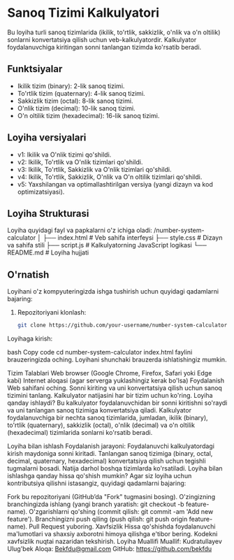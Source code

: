 # Sanoq Tizimi Kalkulyatori

Bu loyiha turli sanoq tizimlarida (ikilik, to'rtlik, sakkizlik, o'nlik va o'n oltilik) sonlarni konvertatsiya qilish uchun veb-kalkulyatordir. Kalkulyator foydalanuvchiga kiritingan sonni tanlangan tizimda ko'rsatib beradi.

## Funktsiyalar

- Ikilik tizim (binary): 2-lik sanoq tizimi.
- To'rtlik tizim (quaternary): 4-lik sanoq tizimi.
- Sakkizlik tizim (octal): 8-lik sanoq tizimi.
- O'nlik tizim (decimal): 10-lik sanoq tizimi.
- O'n oltilik tizim (hexadecimal): 16-lik sanoq tizimi.

## Loyiha versiyalari

- v1: Ikilik va O'nlik tizimi qo'shildi.
- v2: Ikilik, To'rtlik va O'nlik tizimlari qo'shildi.
- v3: Ikilik, To'rtlik, Sakkizlik va O'nlik tizimlari qo'shildi.
- v4: Ikilik, To'rtlik, Sakkizlik, O'nlik va O'n oltilik tizimlari qo'shildi.
- v5: Yaxshilangan va optimallashtirilgan versiya (yangi dizayn va kod optimizatsiyasi).

## Loyiha Strukturasi

Loyiha quyidagi fayl va papkalarni o'z ichiga oladi:
/number-system-calculator │ ├── index.html # Veb sahifa interfeysi ├── style.css # Dizayn va sahifa stili ├── script.js # Kalkulyatorning JavaScript logikasi └── README.md # Loyiha hujjati


## O'rnatish

Loyihani o'z kompyuteringizda ishga tushirish uchun quyidagi qadamlarni bajaring:

1. Repozitoriyani klonlash:
   ```bash
   git clone https://github.com/your-username/number-system-calculator.git
Loyihaga kirish:

bash
Copy code
cd number-system-calculator
index.html faylini brauzeringizda oching. Loyihani shunchaki brauzerda ishlatishingiz mumkin.

Tizim Talablari
Web browser (Google Chrome, Firefox, Safari yoki Edge kabi)
Internet aloqasi (agar serverga yuklashingiz kerak bo'lsa)
Foydalanish
Web sahifani oching.
Sonni kiriting va uni konvertatsiya qilish uchun sanoq tizimini tanlang.
Kalkulyator natijasini har bir tizim uchun ko'ring.
Loyiha qanday ishlaydi?
Bu kalkulyator foydalanuvchidan bir sonni kiritishni so'raydi va uni tanlangan sanoq tizimiga konvertatsiya qiladi. Kalkulyator foydalanuvchiga bir nechta sanoq tizimlarida, jumladan, ikilik (binary), to'rtlik (quaternary), sakkizlik (octal), o'nlik (decimal) va o'n oltilik (hexadecimal) tizimlarida sonlarni ko'rsatib beradi.

Loyiha bilan ishlash
Foydalanish jarayoni:
Foydalanuvchi kalkulyatordagi kirish maydoniga sonni kiritadi.
Tanlangan sanoq tizimiga (binary, octal, decimal, quaternary, hexadecimal) konvertatsiya qilish uchun tegishli tugmalarni bosadi.
Natija darhol boshqa tizimlarda ko'rsatiladi.
Loyiha bilan ishlashga qanday hissa qo'shish mumkin?
Agar siz loyiha uchun kontributsiya qilishni istasangiz, quyidagi qadamlarni bajaring:

Fork bu repozitoriyani (GitHub’da "Fork" tugmasini bosing).
O'zingizning branchingizda ishlang (yangi branch yaratish: git checkout -b feature-name).
O'zgarishlarni qo'shing (commit qilish: git commit -am 'Add new feature').
Branchingizni push qiling (push qilish: git push origin feature-name).
Pull Request yuboring.
Xavfsizlik
Hissa qo'shishda foydalanuvchi ma'lumotlari va shaxsiy axborotni himoya qilishga e'tibor bering.
Kodekni xavfsizlik nuqtai nazaridan tekshirish.
Loyiha Muallifi
Muallif: Kudratullayev Ulug'bek
Aloqa: Bekfdu@gmail.com
GitHub: https://github.com/bekfdu
